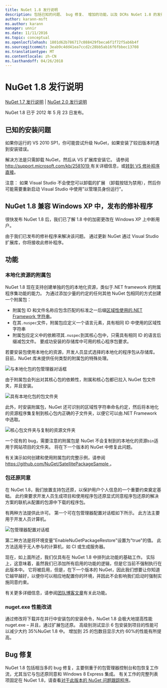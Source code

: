```yaml
---
title: NuGet 1.8 发行说明
description: 包括已知的问题、 bug 修复、 增加的功能，以及 DCRs NuGet 1.8 的发行说明。
author: karann-msft
ms.author: karann
manager: unnir
ms.date: 11/11/2016
ms.topic: conceptual
ms.openlocfilehash: 1801d62b786717c088429fbeca6f1f72f5ab6b4f
ms.sourcegitcommit: 3eab9c4dd41ea7ccd2c28bb5ab16f6fbbec13708
ms.translationtype: MT
ms.contentlocale: zh-CN
ms.lasthandoff: 04/26/2018
---
```

# <a name="nuget-18-release-notes"></a>NuGet 1.8 发行说明

[NuGet 1.7 发行说明](../release-notes/nuget-1.7.md) | [NuGet 2.0 发行说明](../release-notes/nuget-2.0.md)

NuGet 1.8 已于 2012 年 5 月 23 日发布。

## <a name="known-installation-issue"></a>已知的安装问题
如果你运行的 VS 2010 SP1，你可能尝试升级 NuGet，如果安装了较旧版本时遇到安装错误。

解决方法是只需卸载 NuGet，然后从 VS 扩展库安装它。  请参阅[ http://support.microsoft.com/kb/2581019 ](http://support.microsoft.com/kb/2581019)有关详细信息，或[转到 VS 修补程序直接](http://bit.ly/vsixcertfix)。

注意： 如果 Visual Studio 不会使您可以卸载的扩展 （卸载按钮为禁用），然后你可能需要重新启动 Visual Studio 中使用"以管理员身份运行"。

## <a name="nuget-18-incompatible-with-windows-xp-hotfix-published"></a>NuGet 1.8 兼容 Windows XP 中，发布的修补程序

很快发布 NuGet 1.8 后，我们已了解 1.8 中的加密更改在 Windows XP 上中断用户。

由于我们已发布的修补程序来解决该问题。  通过更新 NuGet 通过 Visual Studio 扩展库，你将接收此修补程序。

## <a name="features"></a>功能

### <a name="satellite-packages-for-localized-resources"></a>本地化资源的附属包
NuGet 1.8 现在支持创建单独的包的本地化资源，类似于.NET framework 的附属程序集功能的能力。  为通过添加少量的约定的任何其他 NuGet 包相同的方式创建一个附属包：

* 附属包 ID 和文件名称应包含匹配的标准之一后缀[区域性使用的.NET Framework 字符串](http://msdn.microsoft.com/goglobal/bb896001.aspx)。
* 在其`.nuspec`文件，附属包应定义一个语言元素，具有相同 ID 中使用的区域性字符串
* 附属包应定义中的依赖项其`.nuspec`到其核心包中，只需具有相同 ID 的语言后缀减包文件。  要成功安装的存储库中可用的核心程序包要求。

若要安装包使用本地化的资源，开发人员显式选择的本地化的程序包从存储库。 目前，NuGet 库未提供任何类型的附属包的特殊处理。

![与本地化包的包管理器对话框](./media/dlg-w-loc-packs.png)

由于附属包会列出对其核心包的依赖性，附属和核心包都已拉入 NuGet 包文件夹，并且安装。

![具有本地化包的包文件夹](./media/fldr-loc-packs.png)

此外，时安装附属包，NuGet 还可识别的区域性字符串命名约定，然后将本地化的资源程序集复制到核心包内正确的子文件夹，以便它可以由.NET Framework 中选取。

![核心包文件夹与复制的资源文件夹](./media/fldr-copied-loc.png)

一个现有的 bug，需要注意的附属包是 NuGet 不会复制到的本地化的资源`bin`适用于网站项目的文件夹。  将在下一个版本的 NuGet 中修复此问题。

有关演示如何创建和使用附属包的完整示例，请参阅[ https://github.com/NuGet/SatellitePackageSample ](https://github.com/NuGet/SatellitePackageSample)。

### <a name="package-restore-consent"></a>包还原同意
在 NuGet 1.8，我们放置支持包还原，以保护用户个人信息的一个重要约束奠定基础。 此约束要求开发人员生成项目和使用程序包还原显式同意程序包还原的解决方案的联机从配置的包源中下载的程序包。

有两种方法提供此许可。 第一个可在包管理器配置对话框如下所示。  此方法主要用于开发人员计算机。

![包管理器配置对话框](./media/pr-consent-configdlg.png)

第二种方法是将环境变量"EnableNuGetPackageRestore"设置为"true"的值。  此方法适用于无人参与的计算机，如 CI 或生成服务器。

现在，如上面所述，我们仅具有在 NuGet 1.8 中排列此功能的基础工作。  实际上，这意味着，虽然我们已添加所有启用的功能的逻辑，但是它当前不强制执行在此版本中。 它将被启用，但是，在下一个版本的 NuGet，因此我们想要让你知道它越早越好，以便你可以相应地配置你的环境，并因此不会影响我们启动时强制实施同意约束。

有关更多详细信息，请参阅[团队博客文章](http://blog.nuget.org/20120518/package-restore-and-consent.html)有关此功能。

### <a name="nugetexe-performance-improvements"></a>nuget.exe 性能改进
通过修改将下载并在并行中安装包的安装命令，NuGet 1.8 会极大地提高性能 nuget.exe – 并且，通过扩展包还原。  高级别测试显示 6 包安装到项目的性能可以减少大约 35%NuGet 1.8 中。  增加到 25 的包数目显示大约 60%的性能有所提高。

## <a name="bug-fixes"></a>Bug 修复
NuGet 1.8 包括相当多的 bug 修复，主要侧重于的包管理器控制台和包恢复工作流，尤其当它与包还原同意和 Windows 8 Express 集成。
有关工作的完整列表项固定在 NuGet 1.8，请查看[对于此版本的 NuGet 问题跟踪程序](http://nuget.codeplex.com/workitem/list/advanced?keyword=&status=Closed&type=All&priority=All&release=NuGet%201.8&assignedTo=All&component=All&sortField=Votes&sortDirection=Descending&page=0)。

